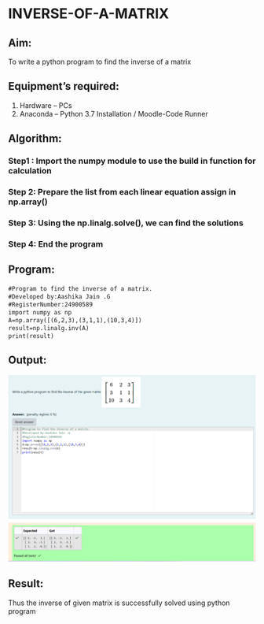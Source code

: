 # INVERSE-OF-A-MATRIX
## Aim:
To write a python program to find the inverse of a matrix
## Equipment’s required:
1. 	Hardware – PCs
2. 	Anaconda – Python 3.7 Installation / Moodle-Code Runner
## Algorithm:
### Step1 : Import the numpy module to use the build in function for calculation
### Step 2: Prepare the list from each linear equation assign in np.array()
### Step 3: Using the np.linalg.solve(), we can find the solutions
### Step 4: End the program

## Program:
```
#Program to find the inverse of a matrix.
#Developed by:Aashika Jain .G 
#RegisterNumber:24900589
import numpy as np
A=np.array([(6,2,3),(3,1,1),(10,3,4)])
result=np.linalg.inv(A)
print(result)
```

## Output:
![alt text](<Screenshot 2024-12-18 135241.png>)

## Result:
Thus the inverse of given matrix is successfully solved using python program

